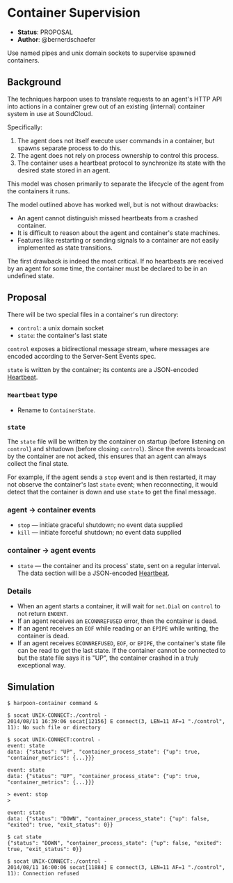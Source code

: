 # Container Supervision

- **Status**: PROPOSAL
- **Author**: @bernerdschaefer

Use named pipes and unix domain sockets to supervise spawned containers.

## Background

The techniques harpoon uses to translate requests to an agent's HTTP API into
actions in a container grew out of an existing (internal) container system in
use at SoundCloud.

Specifically:

  1. The agent does not itself execute user commands in a container, but spawns
     separate process to do this.
  2. The agent does not rely on process ownership to control this process.
  3. The container uses a heartbeat protocol to synchronize its state with the
     desired state stored in an agent.

This model was chosen primarily to separate the lifecycle of the agent from the
containers it runs.

The model outlined above has worked well, but is not without drawbacks:

  - An agent cannot distinguish missed heartbeats from a crashed container.
  - It is difficult to reason about the agent and container's state machines.
  - Features like restarting or sending signals to a container are not easily
    implemented as state transitions.

The first drawback is indeed the most critical. If no heartbeats are received
by an agent for some time, the container must be declared to be in an undefined
state.

## Proposal

There will be two special files in a container's run directory:

  - `control`: a unix domain socket
  - `state`: the container's last state

`control` exposes a bidirectional message stream, where messages are encoded
according to the Server-Sent Events spec.

`state` is written by the container; its contents are a JSON-encoded
[Heartbeat][].

[Heartbeat]: http://godoc.org/github.com/soundcloud/harpoon/harpoon-agent/lib#Heartbeat

### `Heartbeat` type

* Rename to `ContainerState`.

### `state`

The `state` file will be written by the container on startup (before listening
on `control`) and shtudown (before closing `control`). Since the events
broadcast by the container are not acked, this ensures that an agent can always
collect the final state.

For example, if the agent sends a `stop` event and is then restarted, it may
not observe the container's last `state` event; when reconnecting, it would
detect that the container is down and use `state` to get the final message.

### agent -> container events

* `stop` — initiate graceful shutdown; no event data supplied
* `kill` — initiate forceful shutdown; no event data supplied

### container -> agent events

* `state` — the container and its process' state, sent on a regular interval.
  The data section will be a JSON-encoded [Heartbeat][].

### Details

- When an agent starts a container, it will wait for `net.Dial` on `control` to
  not return `ENOENT`.
- If an agent receives an `ECONNREFUSED` error, then the container is dead.
- If an agent receives an `EOF` while reading or an `EPIPE` while writing, the
  container is dead.
- If an agent receives `ECONNREFUSED`, `EOF`, or `EPIPE`, the container's
  state file can be read to get the last state. If the container cannot be
  connected to but the state file says it is "UP", the container crashed in a
  truly exceptional way.

## Simulation

```
$ harpoon-container command &

$ socat UNIX-CONNECT:./control -
2014/08/11 16:39:06 socat[12156] E connect(3, LEN=11 AF=1 "./control", 11): No such file or directory

$ socat UNIX-CONNECT:control -
event: state
data: {"status": "UP", "container_process_state": {"up": true, "container_metrics": {...}}}

event: state
data: {"status": "UP", "container_process_state": {"up": true, "container_metrics": {...}}}

> event: stop
>

event: state
data: {"status": "DOWN", "container_process_state": {"up": false, "exited": true, "exit_status": 0}}

$ cat state
{"status": "DOWN", "container_process_state": {"up": false, "exited": true, "exit_status": 0}}

$ socat UNIX-CONNECT:./control -
2014/08/11 16:00:06 socat[11884] E connect(3, LEN=11 AF=1 "./control", 11): Connection refused
```

